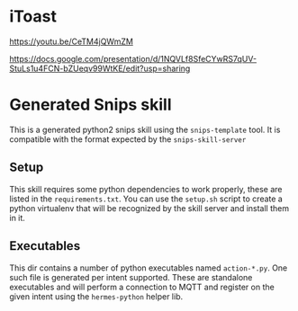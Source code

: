 # iToast

https://youtu.be/CeTM4jQWmZM

https://docs.google.com/presentation/d/1NQVLf8SfeCYwRS7qUV-StuLs1u4FCN-bZUeqv99WtKE/edit?usp=sharing

# Generated Snips skill

This is a generated python2 snips skill using the `snips-template` tool.
It is compatible with the format expected by the `snips-skill-server`

## Setup

This skill requires some python dependencies to work properly, these are
listed in the `requirements.txt`. You can use the `setup.sh` script to
create a python virtualenv that will be recognized by the skill server
and install them in it.

## Executables

This dir contains a number of python executables named `action-*.py`.
One such file is generated per intent supported. These are standalone
executables and will perform a connection to MQTT and register on the
given intent using the `hermes-python` helper lib.
